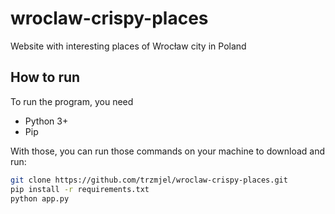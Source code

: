 # wroclaw-crispy-places
Website with interesting places of Wrocław city in Poland

## How to run
To run the program, you need
- Python 3+
- Pip

With those, you can run those commands on your machine to download and run:
```bash
git clone https://github.com/trzmjel/wroclaw-crispy-places.git
pip install -r requirements.txt
python app.py
```
